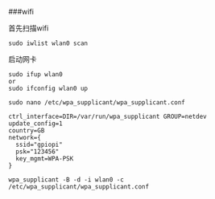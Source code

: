 ###wifi

首先扫描wifi
```
sudo iwlist wlan0 scan
```

启动网卡
```
sudo ifup wlan0
or
sudo ifconfig wlan0 up
```

``
sudo nano /etc/wpa_supplicant/wpa_supplicant.conf
``

```
ctrl_interface=DIR=/var/run/wpa_supplicant GROUP=netdev
update_config=1
country=GB
network={
  ssid="gpiopi"
  psk="123456"
  key_mgmt=WPA-PSK
}
```

```
wpa_supplicant -B -d -i wlan0 -c /etc/wpa_supplicant/wpa_supplicant.conf
```
